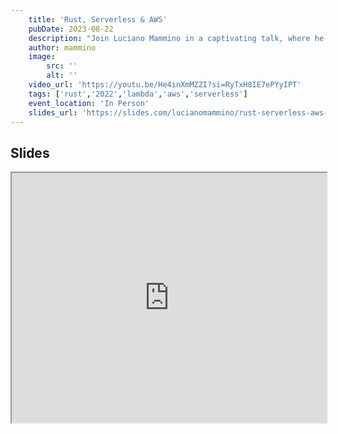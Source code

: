 ```yaml
---
    title: 'Rust, Serverless & AWS'
    pubDate: 2023-08-22
    description: "Join Luciano Mammino in a captivating talk, where he explores the dynamic synergy between Rust, serverless computing, and AWS Lambda. With expertise in both Rust and cloud technologies, Luciano navigates through the fundamentals of serverless, Lambda's execution, and the perks of Rust's efficiency. Through practical examples, he showcases how Rust can be used to create powerful AWS Lambda functions. Whether you're new to Rust, serverless, or both, this talk offers valuable insights into optimizing your serverless applications with Rust's capabilities."
    author: mammino
    image:
        src: ''
        alt: ''
    video_url: 'https://youtu.be/He4inXmMZZI?si=RyTxH8IE7ePYyIPT'
    tags: ['rust','2022','lambda','aws','serverless']
    event_location: 'In Person'
    slides_url: 'https://slides.com/lucianomammino/rust-serverless-aws-rust-dublin-meetup'
---
```

## Slides
<iframe
  src="https://slides.com/lucianomammino/rust-serverless-aws-rust-dublin-meetup/embed"
  style="width:100%; height:400px;"
></iframe>
